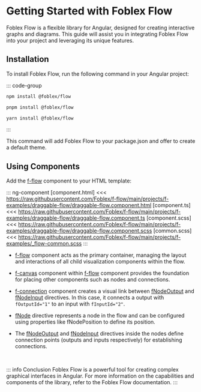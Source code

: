 ﻿# Getting Started with Foblex Flow

Foblex Flow is a flexible library for Angular, designed for creating interactive graphs and diagrams. This guide will assist you in integrating Foblex Flow into your project and leveraging its unique features.

## Installation

To install Foblex Flow, run the following command in your Angular project:

::: code-group

```sh [npm]
npm install @foblex/flow
```

```sh [pnpm]
pnpm install @foblex/flow
```

```sh [yarn]
yarn install @foblex/flow
```

:::

This command will add Foblex Flow to your package.json and offer to create a default theme.

## Using Components

Add the [f-flow](f-flow-component) component to your HTML template:

::: ng-component <draggable-flow></draggable-flow>
[component.html] <<< https://raw.githubusercontent.com/Foblex/f-flow/main/projects/f-examples/draggable-flow/draggable-flow.component.html
[component.ts] <<< https://raw.githubusercontent.com/Foblex/f-flow/main/projects/f-examples/draggable-flow/draggable-flow.component.ts
[component.scss] <<< https://raw.githubusercontent.com/Foblex/f-flow/main/projects/f-examples/draggable-flow/draggable-flow.component.scss
[common.scss] <<< https://raw.githubusercontent.com/Foblex/f-flow/main/projects/f-examples/_flow-common.scss
:::

- [f-flow](f-flow-component) component acts as the primary container, managing the layout and interactions of all child visualization components within the flow.

- [f-canvas](f-canvas-component) component within [f-flow](f-flow-component) component provides the foundation for placing other components such as nodes and connections.

- [f-connection](f-connection-component) component creates a visual link between [fNodeOutput](f-node-output-directive) and [fNodeInput](f-node-input-directive) directives. In this case, it connects a output with `fOutputId="1"` to an input with `fInputId="2"`.

- [fNode](f-node-directive) directive represents a node in the flow and can be configured using properties like fNodePosition to define its position.

- The [fNodeOutput](f-node-output-directive) and [fNodeInput](f-node-input-directive) directives inside the nodes define connection points (outputs and inputs respectively) for establishing connections.

<br>

::: info Conclusion
Foblex Flow is a powerful tool for creating complex graphical interfaces in Angular. For more information on the capabilities and components of the library, refer to the Foblex Flow documentation.
:::
